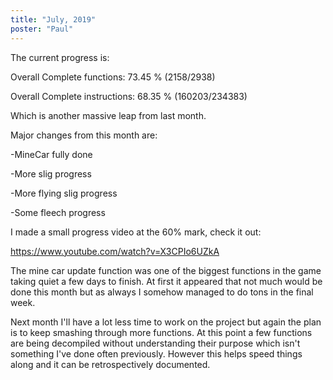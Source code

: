 ```yaml
---
title: "July, 2019"
poster: "Paul"
---
```


The current progress is:


Overall Complete functions: 73.45 % (2158/2938)

Overall Complete instructions: 68.35 % (160203/234383)


Which is another massive leap from last month.

Major changes from this month are:


-MineCar fully done

-More slig progress

-More flying slig progress

-Some fleech progress


I made a small progress video at the 60% mark, check it out: 


https://www.youtube.com/watch?v=X3CPIo6UZkA


The mine car update function was one of the biggest functions in the game taking quiet a few days to finish. At first it appeared that not much would be done this month but as always I somehow managed to do tons in the final week.


Next month I'll have a lot less time to work on the project but again the plan is to keep smashing through more functions. At this point a few functions are being decompiled without understanding their purpose which isn't something I've done often previously. However this helps speed things along and it can be retrospectively documented.

